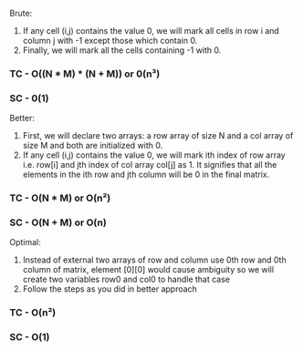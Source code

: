 Brute:
1. If any cell (i,j) contains the value 0, we will mark all cells in row i and column j with -1 except those which contain 0.
2. Finally, we will mark all the cells containing -1 with 0.
### TC - O((N * M) * (N + M)) or 0(n³)
### SC - 0(1)

Better:
1. First, we will declare two arrays: a row array of size N and a col array of size M and both are initialized with 0.
2. If any cell (i,j) contains the value 0, we will mark ith index of row array i.e. row[i] and jth index of col array col[j] as 1. It signifies that all the elements in the ith row and jth column will be 0 in the final matrix.
### TC - O(N * M) or O(n²)
### SC - O(N + M) or O(n)

Optimal:
1. Instead of external two arrays of row and column use 0th row and 0th column of matrix, element [0][0] would cause ambiguity so we will create two variables row0 and col0 to handle that case
2. Follow the steps as you did in better approach
### TC - O(n²)
### SC - O(1)
